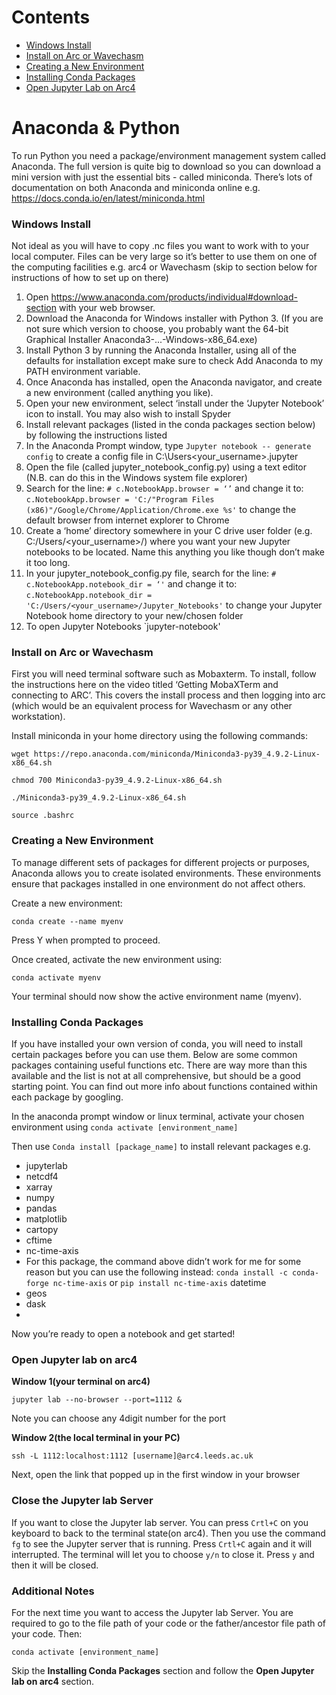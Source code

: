 # Contents

  - [Windows Install](#windows-install)
  - [Install on Arc or Wavechasm](#install-on-arc-or-wavechasm)
  - [Creating a New Environment](#creating-a-new-environment)
  - [Installing Conda Packages](#installing-conda-packages)
  - [Open Jupyter Lab on Arc4](#open-jupyter-lab-on-arc4)


#
#

# Anaconda & Python

To run Python you need a package/environment management system called Anaconda. The full version is quite big to download so you can download a mini version with just the essential bits - called miniconda. 
There’s lots of documentation on both Anaconda and miniconda online e.g. 
https://docs.conda.io/en/latest/miniconda.html

### Windows Install

Not ideal as you will have to copy .nc files you want to work with to your local computer. Files can be very large so it’s better to use them on one of the computing facilities e.g. arc4 or Wavechasm (skip to section below for instructions of how to set up on there)

1.	Open https://www.anaconda.com/products/individual#download-section with your web browser.
2.	Download the Anaconda for Windows installer with Python 3. (If you are not sure which version to choose, you probably want the 64-bit Graphical Installer Anaconda3-...-Windows-x86_64.exe)
3.	Install Python 3 by running the Anaconda Installer, using all of the defaults for installation except make sure to check Add Anaconda to my PATH environment variable.
4.	Once Anaconda has installed, open the Anaconda navigator, and create a new environment (called anything you like).
5.	Open your new environment, select ‘install under the ‘Jupyter Notebook’ icon to install. You may also wish to install Spyder
6.	Install relevant packages (listed in the conda packages section below) by following the instructions listed
7.	In the Anaconda Prompt window, type `Jupyter notebook -- generate config` to create a config file in C:\Users\<your_username>\.jupyter 
8.	Open the file (called jupyter_notebook_config.py) using a text editor (N.B. can do this in the Windows system file explorer)
9.	Search for the line: `# c.NotebookApp.browser = ‘’` and change it to: `c.NotebookApp.browser = 'C:/"Program Files (x86)"/Google/Chrome/Application/Chrome.exe %s'` to change the default browser from internet explorer to Chrome
10.	Create a ‘home’ directory somewhere in your C drive user folder (e.g. C:/Users/<your_username>/) where you want your new Jupyter notebooks to be located. Name this anything you like though don’t make it too long.
11.	In your jupyter_notebook_config.py file, search for the line: `# c.NotebookApp.notebook_dir = ‘'` and change it to: `c.NotebookApp.notebook_dir = 'C:/Users/<your_username>/Jupyter_Notebooks'` to change your Jupyter Notebook home directory to your new/chosen folder
12.	To open Jupyter Notebooks `jupyter-notebook'

### Install on Arc or Wavechasm

First you will need terminal software such as Mobaxterm. To install, follow the instructions here on the video titled ‘Getting MobaXTerm and connecting to ARC’. 
This covers the install process and then logging into arc (which would be an equivalent process for Wavechasm or any other workstation).

Install miniconda in your home directory using the following commands:

```wget https://repo.anaconda.com/miniconda/Miniconda3-py39_4.9.2-Linux-x86_64.sh```

```chmod 700 Miniconda3-py39_4.9.2-Linux-x86_64.sh ```

```./Miniconda3-py39_4.9.2-Linux-x86_64.sh ```

```source .bashrc```



### Creating a New Environment

To manage different sets of packages for different projects or purposes, Anaconda allows you to create isolated environments. 
These environments ensure that packages installed in one environment do not affect others. 

Create a new environment:

`conda create --name myenv`

Press Y when prompted to proceed.

Once created, activate the new environment using:

`conda activate myenv`

Your terminal should now show the active environment name (myenv).


### Installing Conda Packages

If you have installed your own version of conda, you will need to install certain packages before you can use them. Below are some common packages containing useful functions etc. 
There are way more than this available and the list is not at all comprehensive, but should be a good starting point. You can find out more info about functions contained within each package by googling.

In the anaconda prompt window or linux terminal, activate your chosen environment using `conda activate [environment_name]`

Then use ```Conda install [package_name]``` to install relevant packages e.g. 

-	jupyterlab
-	netcdf4
-	xarray
-	numpy
-	pandas
-	matplotlib
-	cartopy
-	cftime
-	nc-time-axis
  -	For this package, the command above didn’t work for me for some reason but you can use the following instead: `conda install -c conda-forge nc-time-axis` or `pip install nc-time-axis`
    datetime
-	geos
-	dask
-	

Now you’re ready to open a notebook and get started!

### Open Jupyter lab on arc4

**Window 1(your terminal on arc4)**

`jupyter lab --no-browser --port=1112 &`

Note you can choose any 4digit number for the port

**Window 2(the local terminal in your PC)**

`ssh -L 1112:localhost:1112 [username]@arc4.leeds.ac.uk`

Next, open the link that popped up in the first window in your browser

### Close the Jupyter lab Server

If you want to close the Jupyter lab server. You can press `Crtl+C` on you keyboard to back to the terminal state(on arc4). Then you use the command `fg` to see the Jupyter server that is running. Press `Crtl+C` again and it will interrupted. The terminal will let you to choose `y/n` to close it. Press `y` and then it will be closed.

### Additional Notes

For the next time you want to access the Jupyter lab Server. You are required to go to the file path of your code or the father/ancestor file path of your code. Then:

`conda activate [environment_name]`

Skip the **Installing Conda Packages** section and follow the **Open Jupyter lab on arc4** section.

